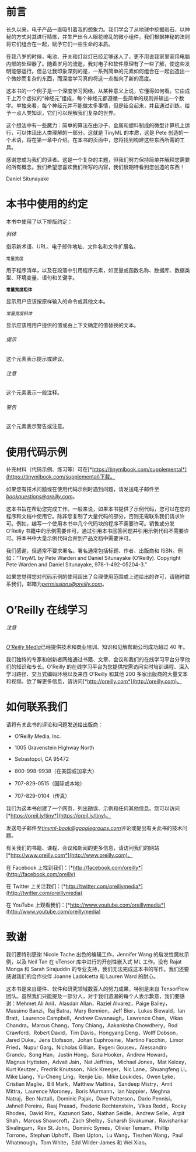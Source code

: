 # 前言

长久以来，电子产品一直吸引着我的想象力。我们学会了从地球中挖掘岩石，以神秘的方式对其进行精炼，并生产出令人眼花缭乱的微小组件，我们根据神秘的法则将它们组合在一起，赋予它们一些生命的本质。

在我八岁的时候，电池、开关和灯丝灯已经足够迷人了，更不用说我家里家用电脑内部的处理器了。随着岁月的流逝，我对电子和软件原理有了一些了解，使这些发明能够运行。但总让我印象深刻的是，一系列简单的元素如何组合在一起创造出一个微妙而复杂的东西，而深度学习真的将这一点推向了新的高度。

这本书的一个例子是一个深度学习网络，从某种意义上说，它懂得如何看。它由成千上万个虚拟的“神经元”组成，每个神经元都遵循一些简单的规则并输出一个数字。单独来看，每个神经元并不能做太多事情，但是结合起来，并且通过训练，给予一点人类知识，它们可以理解我们复杂的世界。

这个想法中有一些魔力：简单的算法在由沙子、金属和塑料制成的微型计算机上运行，可以体现出人类理解的一部分。这就是 TinyML 的本质，这是 Pete 创造的一个术语，将在第一章中介绍。在本书的页面中，您将找到构建这些东西所需的工具。

感谢您成为我们的读者。这是一个复杂的主题，但我们努力保持简单并解释您需要的所有概念。我们希望您喜欢我们所写的内容，我们很期待看到您创造的东西！

Daniel Situnayake

# 本书中使用的约定

本书中使用了以下排版约定：

*斜体*

指示新术语、URL、电子邮件地址、文件名和文件扩展名。

`常量宽度`

用于程序清单，以及在段落中引用程序元素，如变量或函数名称、数据库、数据类型、环境变量、语句和关键字。

**`常量宽度粗体`**

显示用户应该按原样输入的命令或其他文本。

*`常量宽度斜体`*

显示应该用用户提供的值或由上下文确定的值替换的文本。

###### 提示

这个元素表示提示或建议。

###### 注意

这个元素表示一般注释。

###### 警告

这个元素表示警告或注意。

# 使用代码示例

补充材料（代码示例、练习等）可在[*https://tinymlbook.com/supplemental*](https://tinymlbook.com/supplemental)下载。

如果您有技术问题或在使用代码示例时遇到问题，请发送电子邮件至*bookquestions@oreilly.com*。

这本书旨在帮助您完成工作。一般来说，如果本书提供了示例代码，您可以在您的程序和文档中使用它。除非您复制了大量代码的部分，否则无需联系我们请求许可。例如，编写一个使用本书中几个代码块的程序不需要许可。销售或分发 O’Reilly 书籍中的示例需要许可。通过引用本书回答问题并引用示例代码不需要许可。将本书中大量示例代码合并到产品文档中需要许可。

我们感谢，但通常不要求署名。署名通常包括标题、作者、出版商和 ISBN。例如：“*TinyML* by Pete Warden and Daniel Situnayake (O’Reilly). Copyright Pete Warden and Daniel Situnayake, 978-1-492-05204-3.”

如果您觉得您对代码示例的使用超出了合理使用范围或上述给出的许可，请随时联系我们，邮箱为*permissions@oreilly.com*。

# O’Reilly 在线学习

###### 注意

[*O'Reilly Media*](http://oreilly.com)已经提供技术和商业培训、知识和见解帮助公司成功超过 40 年。

我们独特的专家和创新者网络通过书籍、文章、会议和我们的在线学习平台分享他们的知识和专长。O'Reilly 的在线学习平台为您提供按需访问实时培训课程、深入学习路径、交互式编码环境以及来自 O'Reilly 和其他 200 多家出版商的大量文本和视频。欲了解更多信息，请访问[*http://oreilly.com*](http://oreilly.com)。

# 如何联系我们

请将有关此书的评论和问题发送给出版商：

+   O'Reilly Media, Inc.

+   1005 Gravenstein Highway North

+   Sebastopol, CA 95472

+   800-998-9938（在美国或加拿大）

+   707-829-0515（国际或本地）

+   707-829-0104（传真）

我们为这本书创建了一个网页，列出勘误、示例和任何其他信息。您可以访问[*https://oreil.ly/tiny*](https://oreil.ly/tiny)。

发送电子邮件至*tinyml-book@googlegroups.com*评论或提出有关此书的技术问题。

有关我们的书籍、课程、会议和新闻的更多信息，请访问我们的网站[*http://www.oreilly.com*](http://www.oreilly.com)。

在 Facebook 上找到我们：[*http://facebook.com/oreilly*](http://facebook.com/oreilly)

在 Twitter 上关注我们：[*http://twitter.com/oreillymedia*](http://twitter.com/oreillymedia)

在 YouTube 上观看我们：[*http://www.youtube.com/oreillymedia*](http://www.youtube.com/oreillymedia)

# 致谢

我们要特别感谢 Nicole Tache 出色的编辑工作，Jennifer Wang 的启发性魔杖示例，以及 Neil Tan 在 uTensor 库中进行的开创性嵌入式 ML 工作。没有 Rajat Monga 和 Sarah Sirajuddin 的专业支持，我们无法完成这本书的写作。我们还要感谢我们的合作伙伴 Joanne Ladolcetta 和 Lauren Ward 的耐心。

这本书是来自硬件、软件和研究领域数百人的努力成果，特别是来自 TensorFlow 团队。虽然我们只能提及一部分人，对于我们遗漏的每个人表示歉意，我们要感谢：Mehmet Ali Anil，Alasdair Allan，Raziel Alvarez，Paige Bailey，Massimo Banzi，Raj Batra，Mary Bennion，Jeff Bier，Lukas Biewald，Ian Bratt，Laurence Campbell，Andrew Cavanaugh，Lawrence Chan，Vikas Chandra，Marcus Chang，Tony Chiang，Aakanksha Chowdhery，Rod Crawford，Robert David，Tim Davis，Hongyang Deng，Wolff Dobson，Jared Duke，Jens Elofsson，Johan Euphrosine，Martino Facchin，Limor Fried，Nupur Garg，Nicholas Gillian，Evgeni Gousev，Alessandro Grande，Song Han，Justin Hong，Sara Hooker，Andrew Howard，Magnus Hyttsten，Advait Jain，Nat Jeffries，Michael Jones，Mat Kelcey，Kurt Keutzer，Fredrik Knutsson，Nick Kreeger，Nic Lane，Shuangfeng Li，Mike Liang，Yu-Cheng Ling，Renjie Liu，Mike Loukides，Owen Lyke，Cristian Maglie，Bill Mark，Matthew Mattina，Sandeep Mistry，Amit Mittra，Laurence Moroney，Boris Murmann，Ian Nappier，Meghna Natraj，Ben Nuttall，Dominic Pajak，Dave Patterson，Dario Pennisi，Jahnell Pereira，Raaj Prasad，Frederic Rechtenstein，Vikas Reddi，Rocky Rhodes，David Rim，Kazunori Sato，Nathan Seidle，Andrew Selle，Arpit Shah，Marcus Shawcroft，Zach Shelby，Suharsh Sivakumar，Ravishankar Sivalingam，Rex St. John，Dominic Symes，Olivier Temam，Phillip Torrone，Stephan Uphoff，Eben Upton，Lu Wang，Tiezhen Wang，Paul Whatmough，Tom White，Edd Wilder-James 和 Wei Xiao。

